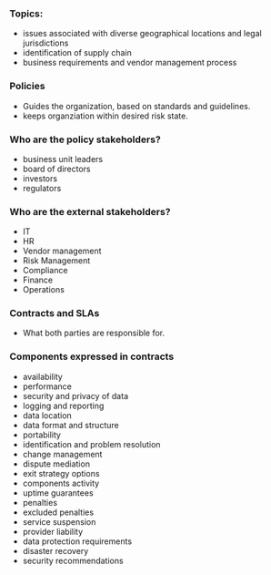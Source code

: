 ### Topics:
-   issues associated with diverse geographical locations and legal jurisdictions
-   identification of supply chain
-   business requirements and vendor management process


### Policies
-	Guides the organization, based on standards and guidelines.
-	keeps organziation within desired risk state.


### Who are the policy stakeholders?
- business unit leaders
- board of directors
- investors
- regulators


### Who are the external stakeholders?
- IT
- HR
- Vendor management
- Risk Management
- Compliance
- Finance
- Operations


### Contracts and SLAs
- What both parties are responsible for.

### Components expressed in contracts
- availability
- performance
- security and privacy of data
- logging and reporting
- data location
- data format and structure
- portability
- identification and problem resolution
- change management
- dispute mediation
- exit strategy options
- components activity
- uptime guarantees
- penalties
- excluded penalties
- service suspension
- provider liability
- data protection requirements
- disaster recovery
- security recommendations